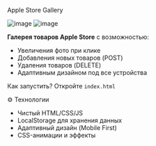 Apple Store Gallery

![image](https://github.com/user-attachments/assets/e6a4bab2-ff3c-40ed-90f4-ac48572d711f)
![image](https://github.com/user-attachments/assets/85eb51a6-6a5e-401c-9635-896066d7a3fa)



**Галерея товаров Apple Store** с возможностью:
- Увеличения фото при клике
- Добавления новых товаров (POST)
- Удаления товаров (DELETE)
- Адаптивным дизайном под все устройства

Как запустить?
Откройте `index.html`

⚙️ Технологии
- Чистый HTML/CSS/JS
- LocalStorage для хранения данных
- Адаптивный дизайн (Mobile First)
- CSS-анимации и эффекты
